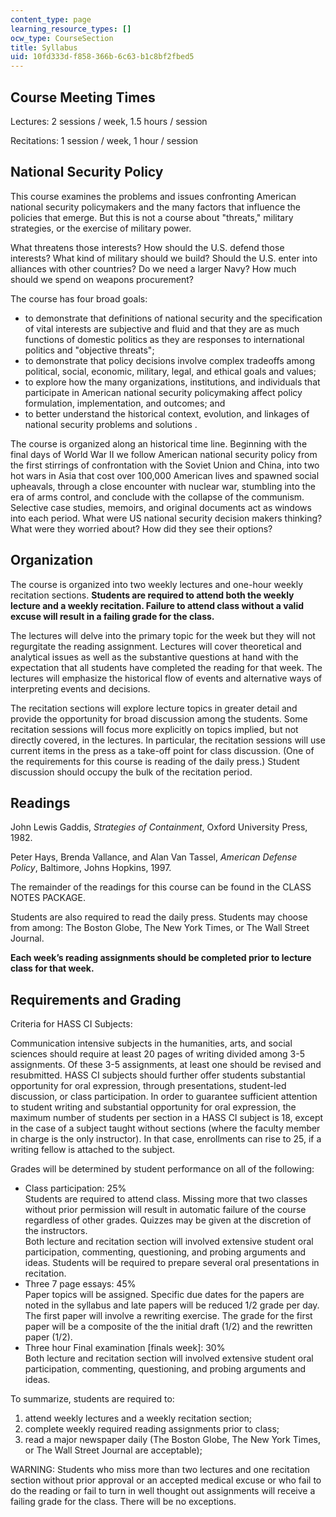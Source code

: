 ```yaml
---
content_type: page
learning_resource_types: []
ocw_type: CourseSection
title: Syllabus
uid: 10fd333d-f858-366b-6c63-b1c8bf2fbed5
---
```


Course Meeting Times
--------------------

Lectures: 2 sessions / week, 1.5 hours / session

Recitations: 1 session / week, 1 hour / session

National Security Policy
------------------------

This course examines the problems and issues confronting American national security policymakers and the many factors that influence the policies that emerge. But this is not a course about "threats," military strategies, or the exercise of military power.

What threatens those interests? How should the U.S. defend those interests? What kind of military should we build? Should the U.S. enter into alliances with other countries? Do we need a larger Navy? How much should we spend on weapons procurement?

The course has four broad goals:

*   to demonstrate that definitions of national security and the specification of vital interests are subjective and fluid and that they are as much functions of domestic politics as they are responses to international politics and "objective threats";
*   to demonstrate that policy decisions involve complex tradeoffs among political, social, economic, military, legal, and ethical goals and values;
*   to explore how the many organizations, institutions, and individuals that participate in American national security policymaking affect policy formulation, implementation, and outcomes; and
*   to better understand the historical context, evolution, and linkages of national security problems and solutions .

The course is organized along an historical time line. Beginning with the final days of World War II we follow American national security policy from the first stirrings of confrontation with the Soviet Union and China, into two hot wars in Asia that cost over 100,000 American lives and spawned social upheavals, through a close encounter with nuclear war, stumbling into the era of arms control, and conclude with the collapse of the communism. Selective case studies, memoirs, and original documents act as windows into each period. What were US national security decision makers thinking? What were they worried about? How did they see their options?

Organization
------------

The course is organized into two weekly lectures and one-hour weekly recitation sections. **Students are required to attend both the weekly lecture and a weekly recitation. Failure to attend class without a valid excuse will result in a failing grade for the class.**

The lectures will delve into the primary topic for the week but they will not regurgitate the reading assignment. Lectures will cover theoretical and analytical issues as well as the substantive questions at hand with the expectation that all students have completed the reading for that week. The lectures will emphasize the historical flow of events and alternative ways of interpreting events and decisions.

The recitation sections will explore lecture topics in greater detail and provide the opportunity for broad discussion among the students. Some recitation sessions will focus more explicitly on topics implied, but not directly covered, in the lectures. In particular, the recitation sessions will use current items in the press as a take-off point for class discussion. (One of the requirements for this course is reading of the daily press.) Student discussion should occupy the bulk of the recitation period.

Readings
--------

John Lewis Gaddis, _Strategies of Containment_, Oxford University Press, 1982.

Peter Hays, Brenda Vallance, and Alan Van Tassel, _American Defense Policy_, Baltimore, Johns Hopkins, 1997.

The remainder of the readings for this course can be found in the CLASS NOTES PACKAGE.  
  
Students are also required to read the daily press. Students may choose from among: The Boston Globe, The New York Times, or The Wall Street Journal.  
  
**Each week’s reading assignments should be completed prior to lecture class for that week.**

Requirements and Grading
------------------------

Criteria for HASS CI Subjects:

Communication intensive subjects in the humanities, arts, and social sciences should require at least 20 pages of writing divided among 3-5 assignments. Of these 3-5 assignments, at least one should be revised and resubmitted. HASS CI subjects should further offer students substantial opportunity for oral expression, through presentations, student-led discussion, or class participation. In order to guarantee sufficient attention to student writing and substantial opportunity for oral expression, the maximum number of students per section in a HASS CI subject is 18, except in the case of a subject taught without sections (where the faculty member in charge is the only instructor). In that case, enrollments can rise to 25, if a writing fellow is attached to the subject.

Grades will be determined by student performance on all of the following:

*   Class participation: 25%  
    Students are required to attend class. Missing more that two classes without prior permission will result in automatic failure of the course regardless of other grades. Quizzes may be given at the discretion of the instructors.  
    Both lecture and recitation section will involved extensive student oral participation, commenting, questioning, and probing arguments and ideas. Students will be required to prepare several oral presentations in recitation.
*   Three 7 page essays: 45%  
    Paper topics will be assigned. Specific due dates for the papers are noted in the syllabus and late papers will be reduced 1/2 grade per day.  
    The first paper will involve a rewriting exercise. The grade for the first paper will be a composite of the the initial draft (1/2) and the rewritten paper (1/2).
*   Three hour Final examination \[finals week\]: 30%  
    Both lecture and recitation section will involved extensive student oral participation, commenting, questioning, and probing arguments and ideas.

To summarize, students are required to:

1.  attend weekly lectures and a weekly recitation section;
2.  complete weekly required reading assignments prior to class;
3.  read a major newspaper daily (The Boston Globe, The New York Times, or The Wall Street Journal are acceptable);

WARNING: Students who miss more than two lectures and one recitation section without prior approval or an accepted medical excuse or who fail to do the reading or fail to turn in well thought out assignments will receive a failing grade for the class. There will be no exceptions.